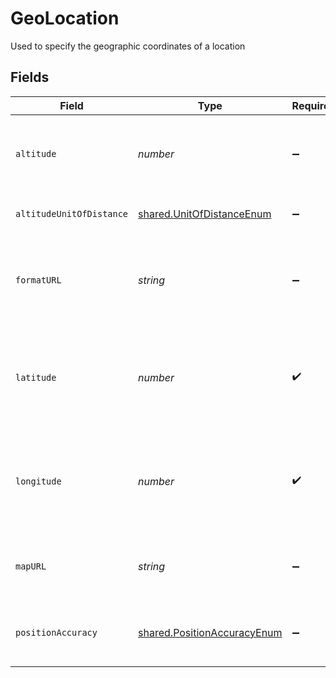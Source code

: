 # GeoLocation

Used to specify the geographic coordinates of a location


## Fields

| Field                                                                             | Type                                                                              | Required                                                                          | Description                                                                       | Example                                                                           |
| --------------------------------------------------------------------------------- | --------------------------------------------------------------------------------- | --------------------------------------------------------------------------------- | --------------------------------------------------------------------------------- | --------------------------------------------------------------------------------- |
| `altitude`                                                                        | *number*                                                                          | :heavy_minus_sign:                                                                | The height or an item, typically measured above sea level                         | 5280                                                                              |
| `altitudeUnitOfDistance`                                                          | [shared.UnitOfDistanceEnum](../../../sdk/models/shared/unitofdistanceenum.md)     | :heavy_minus_sign:                                                                | Miles, Kilometers, etc.                                                           |                                                                                   |
| `formatURL`                                                                       | *string*                                                                          | :heavy_minus_sign:                                                                | The URL to the format for the latitude and longitude for this location.           | www.destinationmap.com                                                            |
| `latitude`                                                                        | *number*                                                                          | :heavy_check_mark:                                                                | The measure of the angular distance on a meridan north or south equator           | 38.8951                                                                           |
| `longitude`                                                                       | *number*                                                                          | :heavy_check_mark:                                                                | The measure of the angular distance on a meridan east or west equator             | -77.0364                                                                          |
| `mapURL`                                                                          | *string*                                                                          | :heavy_minus_sign:                                                                | link for embedded map showing location                                            | www.destinationmap.com                                                            |
| `positionAccuracy`                                                                | [shared.PositionAccuracyEnum](../../../sdk/models/shared/positionaccuracyenum.md) | :heavy_minus_sign:                                                                | Specifies the level of accuracy for the position                                  |                                                                                   |
